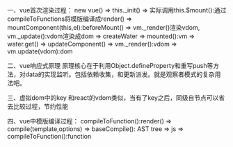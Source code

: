 一、vue首次渲染过程：
new vue() =>
this._init() => 实际调用this.$mount():通过compileToFunctions将模版编译成render() =>
mountComponent(this,el):beforeMount() => vm._render()渲染vdom, vm._update():vdom渲染成dom =>
createWater =>
mounted():vm =>
water.get() =>
updateComponent() => vm._render():vdom => vm.update(vdom):dom

二、vue响应式原理
原理核心在于利用Object.defineProperty和重写push等方法，对data的实现监听。包括依赖收集，和更新派发。就是观察者模式的复杂用法吧。


三、虚拟dom中的key
和react的vdom类似，当有了key之后，同级自节点可以省去比较过程，节约性能

四、vue中模版编译过程：
compileToFunction():render() => compile(template,options) => 
baseCompile(): AST tree => js => compileToFunction():function


